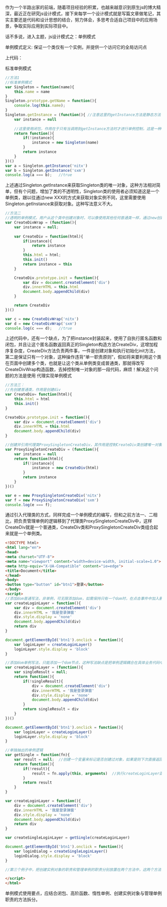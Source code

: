 作为一个半路出家的前端，随着项目经验的积累，也越来越意识到原生js的博大精深，最近正在研究js设计模式，接下来每学一个设计模式就是写篇文章做笔记，其实主要还是代码和设计思想的结合，努力体会，多思考合适自己项目中的应用场景，争取实际应用到实际项目中。

话不多说，进入主题，js设计模式之：单例模式

单例模式定义: 保证一个类仅有一个实例，并提供一个访问它的全局访问点

上代码：

标准单例模式

```javascript
//方法1
//标准单例模式
var Singleton = function(name){
    this.name = name
}
Singleton.prototype.getName = function(){
    console.log(this.name);
}
Singleton.getInstance = (function(){ //注意这里的getInstance方法是静态方法
    var instance = null     
    
    //这里使用闭包，作用在于只有当调用到getInstance方法时才进行单例控制，这是一种惰性单例模式，相比标准单例中将instance变量放在Singleton构造函数中性能更好
    return function(){      
        if(!instance){
            instance = new Singleton(name)
        }
        return instance
    }
})()
var a = Singleton.getInstance('nitx')
var b = Singleton.getInstance('sxm')
console.log(a === b);   //true
```

上述通过Singleton.getInstance来获取Singleton类的唯一对象，这种方法相对简单，但有个问题，增加了类的不透明性，Singleton类的使用者必须知道这是一个单例类，跟以往通过new XXX的方式来获取对象实例不同，这里需要使用Singleton.getInstance来获取对象。这种写法意义不大。

```javascript
//方法二
//透明的单例模式，用户从这个类中创建对象时，可以像使用其他任何普通类一样，通过new创建类实例。下面单例类的作用是在页面中创建唯一的div节点。
var CreateDivWrap = (function(){
    var instance = null;
    
    var CreateDiv = function(html){
        if(instance){
            return instance
        }
        this.html = html;
        this.init()
        return instance = this
    }

    CreateDiv.prototype.init = function(){
        var div = document.createElement('div')
        div.innerHTML = this.html
        document.body.appendChild(div)
    }

    return CreateDiv
})()

var c = new CreateDivWrap('nitx')
var d = new CreateDivWrap('sxm')
console.log(c === d);   //true
```

上述代码中，还有一个缺点，为了把instance封装起来，使用了自执行匿名函数和闭包，并且让这个匿名函数返回真正的Singleton构造方法CreateDiv，这增加程序复杂度，CreateDiv方法负责两件事，一件是创建对象和执行初始化init方法，第二是保证只有一个对象，这种操作违背“单一职责原则”，假如将来要利用这个类在页面中创建多个类，也就是让这个类从单例类变成普通类，那就得改写CreateDivWrap构造函数，去掉控制唯一对象的那一段代码，麻烦！解决这个问题的方法是使用 代理实现单例模式

```javascript
//方法三： 
//先创建普通类，作用是创建div
var CreateDiv= function(html){
    this.html = html
    this.init()
}

CreateDiv.prototype.init = function(){
    var div = document.createElement('div')
    div.innerHTML = this.html
    document.body.appendChild(div)
}

//创建并引用代理类ProxySingletonCreateDiv，其作用是控制CreateDiv类创建唯一对象
var ProxySingletonCreateDiv = (function(){
    var instance = null
    return function(html){
        if(!instance){
            instance = new CreateDiv(html)
        }
        return instance
    }
})()

var e = new ProxySingletonCreateDiv('nitx')
var f = new ProxySingletonCreateDiv('sxm')
console.log(e === f);
```

通过引入代理类的方式，同样完成一个单例模式的编写，但和之前方法一、二相比，把负责管理单例的逻辑移到了代理类ProxySingletonCreateDiv中，这样CreateDiv就是一个普通类，CreateDiv类和ProxySingletonCreateDiv类组合起来就是一个单例类。

```html
<!DOCTYPE html>
<html lang="en">
<head>
<meta charset="UTF-8">
<meta name="viewport" content="width=device-width, initial-scale=1.0">
<meta http-equiv="X-UA-Compatible" content="ie=edge">
<title>Document</title>
</head>
<body>
<button type="button" id="btn1">登录</button>
</body>
<script>
//添加dom普通写法，非单例，可无限添加dom，如需保持只有一个dom时，在点击事件中加入删除先前dom的操作
var createLoginLayer = function(){
    var div = document.createElement('div')
    div.innerHTML = '我是登录弹窗'
    div.style.display = 'none'
    document.body.appendChild(div)
    return div
}

document.getElementById('btn1').onclick = function(){
    var loginLayer = createLoginLayer()
    loginLayer.style.display = 'block'
}

//添加dom单例写法，只能添加一个dom节点，这种写法缺点是把单例逻辑耦合在具体业务代码中，难以利用
var createLoginLayer = (function(){
    var singleResult = null;
    return function(){
        if(!singleResult){
            div = document.createElement('div')
            div.innerHTML = '我是登录弹窗'
            div.style.display = 'none'
            document.body.appendChild(div)
        }
        return singleResult = div
    }
})()

document.getElementById('btn1').onclick = function(){
    var loginLayer = createLoginLayer()
    loginLayer.style.display = 'block'
}

//单独抽出的单例逻辑
var getSingle = function(fn){
    var result = null;  //创建一个变量来标记是否创建过对象，如果是则下次直接返回已创建过的对象
    return function(){
        if(!result){
            result = fn.apply(this, arguments)  //执行createLoginLayer函数结果返回div
        }
        return result
    }
}

var createLoginLayer = function(){
    div = document.createElement('div')
    div.innerHTML = '我是登录弹窗'
    div.style.display = 'none'
    document.body.appendChild(div)
    return div
}

var createSingleLoginLayer = getSingle(createLoginLayer)

document.getElementById('btn1').onclick = function(){
    var loginDialog = createSingleLoginLayer()
    loginDialog.style.display = 'block'
}

//第三个例子中，把创建实例对象的职责和管理单例的职责分别放置在两个方法中，这两个方法可以独立变化而互不影响，当组合在一起时，就完成了创建唯一实例对象的功能

</script>
</html>
```

单例模式使用要点，应结合闭包、高阶函数、惰性单例、创建实例对象与管理单例职责的方法拆分。